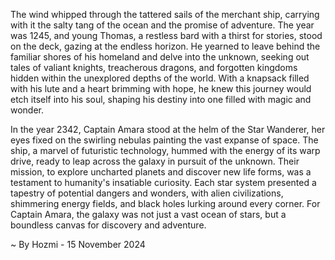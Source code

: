
The wind whipped through the tattered sails of the merchant ship, carrying with it the salty tang of the ocean and the promise of adventure. The year was 1245, and young Thomas, a restless bard with a thirst for stories, stood on the deck, gazing at the endless horizon. He yearned to leave behind the familiar shores of his homeland and delve into the unknown, seeking out tales of valiant knights, treacherous dragons, and forgotten kingdoms hidden within the unexplored depths of the world.  With a knapsack filled with his lute and a heart brimming with hope, he knew this journey would etch itself into his soul, shaping his destiny into one filled with magic and wonder.

In the year 2342, Captain Amara stood at the helm of the Star Wanderer, her eyes fixed on the swirling nebulas painting the vast expanse of space.  The ship, a marvel of futuristic technology, hummed with the energy of its warp drive, ready to leap across the galaxy in pursuit of the unknown.  Their mission, to explore uncharted planets and discover new life forms, was a testament to humanity's insatiable curiosity.  Each star system presented a tapestry of potential dangers and wonders, with alien civilizations, shimmering energy fields, and black holes lurking around every corner.  For Captain Amara, the galaxy was not just a vast ocean of stars, but a boundless canvas for discovery and adventure. 

~ By Hozmi - 15 November 2024
